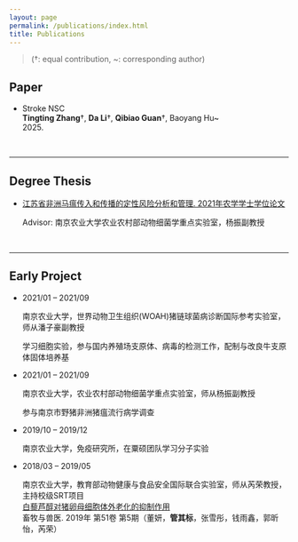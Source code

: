 ```yaml
---
layout: page
permalink: /publications/index.html
title: Publications
---
```


> (†: equal contribution, ~: corresponding author)

## Paper

- Stroke NSC<br>**Tingting Zhang**†, **Da Li**†, **Qibiao Guan**†, Baoyang Hu~<br>2025.<br>

  <br>

---

## Degree Thesis

- [江苏省非洲马瘟传入和传播的定性风险分析和管理. 2021年农学学士学位论文](https://mushan-guan.github.io/mypaper/thesis/NJAU.pdf)<br>

  Advisor: 南京农业大学农业农村部动物细菌学重点实验室，杨振副教授<br>

  <br>

---

## Early Project

- 2021/01 – 2021/09<br>

  南京农业大学，世界动物卫生组织(WOAH)猪链球菌病诊断国际参考实验室，师从潘子豪副教授<br>

  学习细胞实验，参与国内养殖场支原体、病毒的检测工作，配制与改良牛支原体固体培养基<br>

- 2021/01 – 2021/09<br>

  南京农业大学，农业农村部动物细菌学重点实验室，师从杨振副教授<br>

  参与南京市野猪非洲猪瘟流行病学调查<br>

- 2019/10 – 2019/12<br>

  南京农业大学，免疫研究所，在粟硕团队学习分子实验<br>

- 2018/03 – 2019/05<br>

  南京农业大学，教育部动物健康与食品安全国际联合实验室，师从芮荣教授，主持校级SRT项目<br>[白藜芦醇对猪卵母细胞体外老化的抑制作用](https://mushan-guan.github.io/mypaper/thesis/VET.pdf)<br>畜牧与兽医. 2019年  第51卷 第5期（董妍，**管其标**，张雪彤，钱雨鑫，郭昕怡，芮荣）
